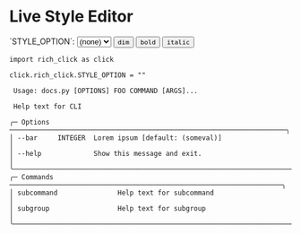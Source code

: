 # Live Style Editor

<style>
    .rc-button.button-selected code {
      background-color: #00ffff;
    }
    .rc-element.c-red {
        color: #CC3333;
    }
    .rc-element.c-blue {
        color: #2277DD;
    }
    .rc-element.c-green {
        color: #33AA33;
    }
    .rc-element.s-italic {
        font-style: italic;
    }
    .rc-element.s-bold {
        font-weight: bold;
    }
    .rc-element.s-dim {
        opacity: 75%;
    }
</style>
<div>
    <label for="color-select">`STYLE_OPTION`:</label>
    <select id="color-select" onchange="changeColor('rccfg-style-option')">
        <option value="">(none)</option>
        <option value="c-red">red</option>
        <option value="c-blue">blue</option>
        <option value="c-green">green</option>
    </select>
    <button class="rc-button rccfg-style-option rcstyle-dim"><code>dim</code></button>
    <button class="rc-button rccfg-style-option rcstyle-bold"><code>bold</code></button>
    <button class="rc-button rccfg-style-option rcstyle-italic"><code>italic</code></button>
</div>
<script>document.getElementById("color-select").selectedIndex = 0;</script>

<script>
    // I am not good at Javascript. :(
    // If you see this message and are better at Javascript than me, consider lending me a hand! :)

    const rcStyleButtons = document.querySelectorAll('button.rc-button');

    rcStyleButtons.forEach(rcStyleButton => {
        rcStyleButton.addEventListener('click', function() {
            const rccfgSelection = Array.from(rcStyleButton.classList).find(className => className.startsWith('rccfg-'));
            const rcstyleSelection = Array.from(rcStyleButton.classList).find(className => className.startsWith('rcstyle-'));

            if (rcStyleButton.classList.contains('button-selected')) {
                // turning off
                rcStyleButton.classList.remove('button-selected');
                toggleStyle(rccfgSelection, rcstyleSelection, false);
            } else {
                // turning on
                rcStyleButton.classList.add('button-selected');
                toggleStyle(rccfgSelection, rcstyleSelection, true);
            }
        });
    });

    function toggleStyle(cfg, style, enable) {
        const allSpans = document.querySelectorAll('span.'.concat(cfg));
        allSpans.forEach(element => {
            if (style == 'rcstyle-italic') {
                if (enable) {
                    element.classList.add('s-italic');
                } else {
                    element.classList.remove('s-italic');
                }
            } else if (style == 'rcstyle-bold') {
                if (enable) {
                    element.classList.add('s-bold');
                } else {
                    element.classList.remove('s-bold');
                }
            } else if (style == 'rcstyle-dim') {
                if (enable) {
                    element.classList.add('s-dim');
                } else {
                    element.classList.remove('s-dim');
                }
            }
        });
    }

    function changeColor(rcElementType) {
        const colorSelect = document.getElementById("color-select");

        const pyCodeInputs = document.querySelectorAll("span.rccfg-style-option.rcpycode");
        pyCodeInputs.forEach(pyCode => {
            pyCode.textContent = colorSelect.value.replace('c-', '');;
        });

        const elements = document.querySelectorAll('span.rc-element.'.concat(rcElementType));
        elements.forEach(element => {
            element.classList.forEach(classLabel => {
                if (classLabel.startsWith('c-')) {
                    element.classList.remove(classLabel)
                }
            });
            if (colorSelect.value !== '') {
                element.classList.add(colorSelect.value);
            }
        });
    }
</script>

<pre><code>import rich_click as click

click.rich_click.STYLE_OPTION = "<span class="rccfg-style-option rcpycode"></span>"
</code></pre>

<pre><code> Usage: docs.py [OPTIONS] FOO COMMAND [ARGS]...                                  
                                                                                 
 Help text for CLI                                                               
                                                                                 
╭─ Options ─────────────────────────────────────────────────────────────────────╮
│ <span class="rc-element rccfg-style-option">--bar</span>     INTEGER  Lorem ipsum [default: (someval)]                           │
│ <span class="rc-element rccfg-style-option">--help</span>             Show this message and exit.                                │
╰───────────────────────────────────────────────────────────────────────────────╯
╭─ Commands ────────────────────────────────────────────────────────────────────╮
│ subcommand               Help text for subcommand                             │
│ subgroup                 Help text for subgroup                               │
╰───────────────────────────────────────────────────────────────────────────────╯
</code></pre>

